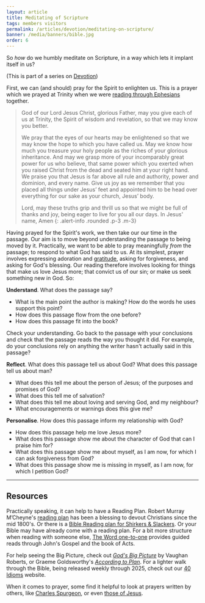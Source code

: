 ```yaml
---
layout: article
title: Meditating of Scripture
tags: members visitors
permalink: /articles/devotion/meditating-on-scripture/
banner: /media/banners/bible.jpg
order: 6
---
```



So _how_ do we humbly meditate on Scripture, in a way which lets it implant itself in us? 
<!--excerpt end-->
(This is part of a series on [Devotion](/articles/devotion/))

First, we can (and should) pray for the Spirit to enlighten us. This is a prayer which we prayed at Trinity when we were [reading through Ephesians](https://listen.trinitysc.nz/browse/series/80) together.

> God of our Lord Jesus Christ, glorious Father, may you give each of us at Trinity, the Spirit of wisdom and revelation, so that we may know you better. 
>
> We pray that the eyes of our hearts may be enlightened so that we may know the hope to which you have called us. May we know how much you treasure your holy people as the riches of your glorious inheritance. And may we grasp more of your incomparably great power for us who believe, that same power which you exerted when you raised Christ from the dead and seated him at your right hand. We praise you that Jesus is far above all rule and authority, power and dominion, and every name. Give us joy as we remember that you placed all things under Jesus’ feet and appointed him to be head over everything for our sake as your church, Jesus’ body.
> 
> Lord, may these truths grip and thrill us so that we might be full of thanks and joy, being eager to live for you all our days. In Jesus' name, Amen
{: .alert-info .rounded .p-3 .m-3}

Having prayed for the Spirit's work, we then take our our time in the passage. Our aim is to move beyond understanding the passage to being
moved by it. Practically, we want to be able to pray meaningfully _from_ the passage; to respond to what God has said to us. 
At its simplest, prayer involves expressing adoration and [gratitude](https://www.desiringgod.org/articles/start-asking-god-for-more), 
asking for forgiveness, and asking for God's blessing. Our reading therefore involves looking for things that make us love Jesus more; 
that convict us of our sin; or make us seek something new in God. So:

<div class="alert-info rounded p-3 m-3">
<p><b>Understand</b>. What does the passage say?</p>
<ul>
<li>What is the main point the author is making? How do the words he uses support this point?</li>
<li>How does this passage flow from the one before?</li>
<li>How does this passage fit into the book?</li>
</ul>
<p>Check your understanding. Go back to the passage with your conclusions and check that the passage reads the way you thought it did. For example, do your conclusions rely on anything the writer hasn't actually said in this passage?</p>
<p><b>Reflect</b>. What does this passage tell us about God? What does this passage tell us about man?</p>
<ul>
<li>What does this tell me about the person of Jesus; of the purposes and promises of God? </li>
<li>What does this tell me of salvation? </li>
<li>What does this tell me about loving and serving God, and my neighbour? </li>
<li>What encouragements or warnings does this give me?  </li>
</ul>
<p><b>Personalise</b>. How does this passage inform my relationship with God?</p>
<ul>
<li>How does this passage help me love Jesus more?</li>
<li>What does this passage show me about the character of God that can I praise him for?</li>
<li>What does this passage show me about myself, as I am now, for which I can ask forgiveness from God?</li>
<li>What does this passage show me is missing in myself, as I am now, for which I petition God?</li>
</ul>
</div>

-----

## Resources

Practically speaking, it can help to have a Reading Plan. Robert Murray M’Cheyne's [reading plan](https://www.mcheyne.info/calendar.pdf) has been a blessing to devout Christians since the mid 1800's. Or there is a [Bible Reading plan for Shirkers & Slackers](https://ransomfellowship.org/wp-content/uploads/2017/03/Bible-Reading-Program-for-Shirkers-and-Slackers.pdf). Or your Bible may have already come with a reading plan. For a bit more structure when reading with someone else, [The Word one-to-one](https://www.theword121.com/) provides guided reads through John's Gospel and the book of Acts.

For help seeing the Big Picture, check out _[God's Big Picture](https://www.godsbigpicture.co.uk/)_ by Vaughan Roberts, or Graeme Goldsworthy's _[According to Plan](https://www.ivpress.com/according-to-plan)_. For a lighter walk through the Bible, being released weekly through 2025, check out our [40 Idioms](https://40-idioms.com) website.

When it comes to prayer, some find it helpful to look at prayers written by others, like [Charles Spurgeon](https://www.spurgeongems.org/spurgeon-prayers/),
or even [those of Jesus](https://www.crossway.org/books/the-prayers-of-jesus-tpb/).

